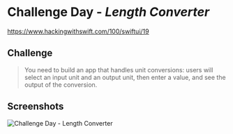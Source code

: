 # Challenge Day - *Length Converter*
https://www.hackingwithswift.com/100/swiftui/19

## Challenge
> You need to build an app that handles unit conversions: users will select an input unit and an output unit, then enter a value, and see the output of the conversion.

## Screenshots

![Challenge Day - Length Converter](https://github.com/solitaryewe/100-Days-of-SwiftUI/blob/main/Challenge-Day/Screenshots/LengthConverter-large.png)
